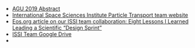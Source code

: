 



- [AGU 2019 Abstract](https://tinyurl.com/McGranaghan-AGUposter2) 
- [International Space Sciences Institute Particle Transport team website](http://www.issibern.ch/teams/multigeopartransfer/)
- [Eos.org article on our ISSI team collaboration: Eight Lessons I Learned Leading a Scientific “Design Sprint”](tinyurl.com/DesignSprint-SpaceSciences)
- [ISSI Team Google Drive](https://drive.google.com/drive/u/1/folders/1Ozk7pYRcEQNEh5X5RkaeFxCM7b6Mhxkm)
- 

